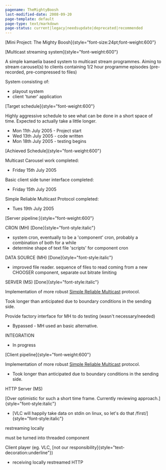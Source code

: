 ```yaml
---
pagename: TheMightyBoosh
last-modified-date: 2008-09-20
page-template: default
page-type: text/markdown
page-status: current|legacy|needsupdate|deprecated|recommended
---
```

[Mini Project: The Mighty Boosh]{style="font-size:24pt;font-weight:600"}

[Multicast streaming system]{style="font-weight:600"}

A simple kamaelia based system to multicast stream programmes. Aiming to
stream carousel(s) to clients containing 1/2 hour programme episodes
(pre-recorded, pre-compressed to files)

System consisting of:

-   playout system
-   client \'tuner\' application

[Target schedule]{style="font-weight:600"}

Highly aggressive schedule to see what can be done in a short space of
time. Expected to actually take a little longer.

-   Mon 11th July 2005 - Project start
-   Wed 13th July 2005 - code written
-   Mon 18th July 2005 - testing begins

[Achieved Schedule]{style="font-weight:600"}

Multicast Carousel work completed:

-   Friday 15th July 2005

Basic client side tuner interface completed:

-   Friday 15th July 2005

Simple Reliable Multicast Protocol completed:

-   Tues 19th July 2005

[Server pipeline:]{style="font-weight:600"}

CRON (MH) [Done]{style="font-style:italic"}

-   system cron, eventually to be a \'component\' cron, probably a
    combination of both for a while
-   determine shape of text file \'scripts\' for component cron

DATA SOURCE (MH) [Done]{style="font-style:italic"}

-   improved file reader. sequence of files to read coming from a new
    CHOOSER component, separate out bitrate limiting

SERVER (MS) [Done]{style="font-style:italic"}

Implementation of more robust [Simple Reliable
Multicast](SimpleReliableMulticast.html) protocol.

Took longer than anticipated due to boundary conditions in the sending
side.

Provide factory interface for MH to do testing (wasn\'t
necessary/needed)

-   Bypassed - MH used an basic alternative.

INTEGRATION

-   In progress

[Client pipeline]{style="font-weight:600"}

Implementation of more robust [Simple Reliable
Multicast](SimpleReliableMulticast.html) protocol.

-   Took longer than anticipated due to boundary conditions in the
    sending side.

HTTP Server (MS)

[Over optimistic for such a short time frame. Currently reviewing
approach.]{style="font-style:italic"}

-   [VLC will happily take data on stdin on linux, so let\'s do that
    /first/]{style="font-style:italic"}

restreaming locally

must be turned into threaded component

Client player (eg. VLC, [not our
responsibility]{style="text-decoration:underline"})

-   receiving locally restreamed HTTP
